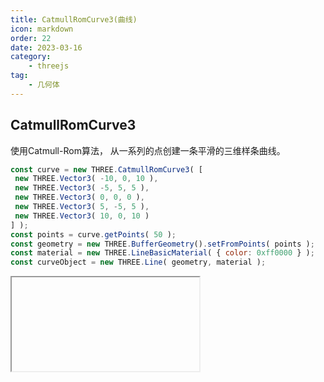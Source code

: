 ```yaml
---
title: CatmullRomCurve3(曲线)
icon: markdown
order: 22
date: 2023-03-16
category:
    - threejs
tag:
    - 几何体
---
```



## CatmullRomCurve3

使用Catmull-Rom算法， 从一系列的点创建一条平滑的三维样条曲线。

```js
const curve = new THREE.CatmullRomCurve3( [
 new THREE.Vector3( -10, 0, 10 ),
 new THREE.Vector3( -5, 5, 5 ),
 new THREE.Vector3( 0, 0, 0 ),
 new THREE.Vector3( 5, -5, 5 ),
 new THREE.Vector3( 10, 0, 10 )
] );
const points = curve.getPoints( 50 );
const geometry = new THREE.BufferGeometry().setFromPoints( points );
const material = new THREE.LineBasicMaterial( { color: 0xff0000 } );
const curveObject = new THREE.Line( geometry, material );
```

<IFrame url="https://luotainxu-demo.netlify.app/#/threejs/catmullRomCurve3"/>

## 构造函数

### points : Array

points – Vector3点数组

### closed : Boolean

closed – 该曲线是否闭合，默认值为false。

### curveType : String

curveType – 曲线的类型，默认值为centripetal。

### tension : Float

tension – 曲线的张力，默认为0.5。

## 属性

共有属性请参见其基类Curve。

### .points : Array

定义了这一曲线的Vector3点数组，数组中至少需要两个点。

### .closed : Boolean

当该值为true时，曲线将会闭合（环回自身）。

### .curveType : String

可能的值为centripetal、chordal和catmullrom。

### .tension : Float

当.curveType为catmullrom时，定义catmullrom的张力。

## 方法

共有方法请参见其基类Curve。
